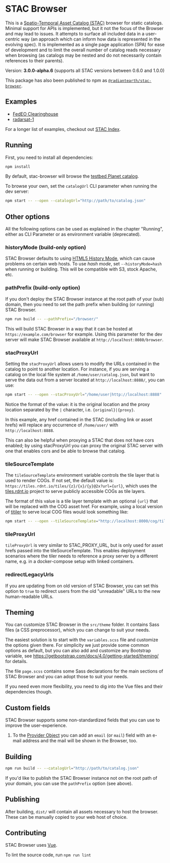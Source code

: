 # STAC Browser

This is a [Spatio-Temporal Asset Catalog (STAC)](https://github.com/radiantearth/stac-spec) browser for static catalogs.
Minimal support for APIs is implemented, but it not the focus of the Browser and may lead to issues.
It attempts to surface all included data in a user-centric way (an approach
which can inform how data is represented in the evolving spec). It is
implemented as a single page application (SPA) for ease of development and to
limit the overall number of catalog reads necessary when browsing (as catalogs
may be nested and do not necessarily contain references to their parents).

Version: **3.0.0-alpha.6** (supports all STAC versions between 0.6.0 and 1.0.0)

This package has also been published to npm as [`@radiantearth/stac-browser`](https://www.npmjs.com/package/@radiantearth/stac-browser).

## Examples

* [FedEO Clearinghouse](https://geo.spacebel.be/)
* [radarsat-1](https://www.radarstac.com/)

For a longer list of examples, checkout out [STAC Index](https://stac-index.org).

## Running

First, you need to install all dependencies:
```bash
npm install
```

By default, stac-browser will browse the
[testbed Planet catalog](https://raw.githubusercontent.com/cholmes/sample-stac/master/stac/catalog.json).

To browse your own, set the `catalogUrl` CLI parameter when running the dev server:
```bash
npm start -- --open --catalogUrl="http://path/to/catalog.json"
```

## Other options

All the following options can be used as explained in the chapter "Running", either as CLI Parameter or as environment variable (deprecated).

### historyMode (build-only option)

STAC Browser defaults to using [HTML5 History Mode](https://router.vuejs.org/guide/essentials/history-mode.html),
which can cause problems on certain web hosts. To use _hash mode_, set `--historyMode=hash` when running or building.
This will be compatible with S3, stock Apache, etc.

### pathPrefix (build-only option)

If you don't deploy the STAC Browser instance at the root path of your (sub) domain, then you need to set the path prefix
when building (or running) STAC Browser.

```bash
npm run build -- --pathPrefix="/browser/"
```

This will build STAC Browser in a way that it can be hosted at `https://example.com/browser` for example.
Using this parameter for the dev server will make STAC Browser available at `http://localhost:8080/browser`.

### stacProxyUrl

Setting the `stacProxyUrl` allows users to modify the URLs contained in the catalog to point to another location.
For instance, if you are serving a catalog on the local file system at `/home/user/catalog.json`, but want to serve
the data out from a server located at `http://localhost:8888/`, you can use:

```bash
npm start -- --open --stacProxyUrl="/home/user|http://localhost:8888"
```

Notice the format of the value: it is the original location and the proxy location separated by the `|` character, i.e. `{original}|{proxy}`.

In this example, any href contained in the STAC (including link or asset hrefs) will replace any occurrence of `/home/user/` with `http://localhost:8888`.

This can also be helpful when proxying a STAC that does not have cors enabled; by using stacProxyUrl you can proxy the original STAC server with one that enables cors
and be able to browse that catalog.

### tileSourceTemplate

The `tileSourceTemplate` environment variable controls the tile layer that is used to render COGs. If not set, the default value is:
`https://tiles.rdnt.io/tiles/{z}/{x}/{y}@2x?url={url}`,
which uses the [tiles.rdnt.io](https://github.com/radiantearth/tiles.rdnt.io) project to serve publicly accessible COGs as tile layers.

The format of this value is a tile layer template with an optional `{url}` that will be replaced with the COG asset href. For example,
using a local version of [titiler](https://github.com/developmentseed/titiler) to serve local COG files would look something like:

```bash
npm start -- --open --tileSourceTemplate="http://localhost:8000/cog/tiles/{z}/{x}/{y}?url={url}"
```

### tileProxyUrl

`tileProxyUrl` is very similar to STAC_PROXY_URL, but is only used for asset hrefs passed into the tileSourceTemplate. This enables deployment scenarios where the tiler needs to reference a proxy server by a different name, e.g. in a docker-compose setup with linked containers.

### redirectLegacyUrls

If you are updating from on old version of STAC Browser, you can set this option to `true` to redirect users from the old "unreadable" URLs to the new human-readable URLs.

## Theming

You can customize STAC Browser in the `src/theme` folder. It contains Sass files (a CSS preprocessor), which you can change to suit your needs.

The easiest solution is to start with the `variables.scss` file and customize the options given there.
For simplicity we just provide some common options as default, but you can also add and customize any Bootstrap variable,
see <https://getbootstrap.com/docs/4.0/getting-started/theming/> for details.

The file `page.scss` contains some Sass declarations for the main sections of STAC Browser and you can adopt those to suit your needs.

If you need even more flexibility, you need to dig into the Vue files and their dependencies though.

## Custom fields

STAC Browser supports some non-standardized fields that you can use to improve the user-experience.

1. To the [Provider Object](https://github.com/radiantearth/stac-spec/blob/master/collection-spec/collection-spec.md#provider-object) you can add an `email` (or `mail`) field with an e-mail address and the mail will be shown in the Browser, too.

## Building

```bash
npm run build -- --catalogUrl="http://path/to/catalog.json"
```

If you'd like to publish the STAC Browser instance not on the root path of your domain, 
you can use the `pathPrefix` option (see above).

## Publishing

After building, `dist/` will contain all assets necessary to
host the browser. These can be manually copied to your web host of choice.

## Contributing

STAC Browser uses [Vue](https://vuejs.org/).

To lint the source code, run `npm run lint`